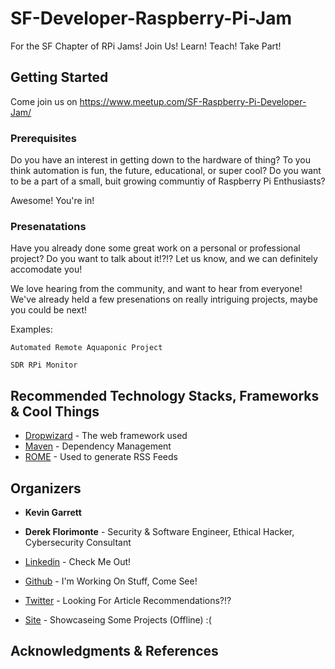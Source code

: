 # SF-Developer-Raspberry-Pi-Jam
For the SF Chapter of RPi Jams! Join Us! Learn! Teach! Take Part! 

## Getting Started

Come join us on https://www.meetup.com/SF-Raspberry-Pi-Developer-Jam/

### Prerequisites

Do you have an interest in getting down to the hardware of thing? To you think automation is fun, the future, educational, or super cool? Do you want to be a part of a small, buit growing communtiy of Raspberry Pi Enthusiasts?

Awesome! You're in!

### Presenatations

Have you already done some great work on a personal or professional project? Do you want to talk about it!?!? Let us know, and we can definitely accomodate you! 

We love hearing from the community, and want to hear from everyone! We've already held a few presenations on really intriguing projects, maybe you could be next!

Examples:
```
Automated Remote Aquaponic Project
```

```
SDR RPi Monitor
```

## Recommended Technology Stacks, Frameworks & Cool Things

* [Dropwizard](http://www.dropwizard.io/1.0.2/docs/) - The web framework used
* [Maven](https://maven.apache.org/) - Dependency Management
* [ROME](https://rometools.github.io/rome/) - Used to generate RSS Feeds



## Organizers

* **Kevin Garrett** 

* **Derek Florimonte** - Security & Software Engineer, Ethical Hacker, Cybersecurity Consultant
* [Linkedin](https://www.linkedin.com/in/derekflorimonte/) - Check Me Out!
* [Github](https://github.com/Dflomo/) - I'm Working On Stuff, Come See!
* [Twitter](https://twitter.com/DerekFlorimonte) - Looking For Article Recommendations?!?
* [Site](www.dflocode.com) - Showcaseing Some Projects (Offline) :(

## Acknowledgments & References
